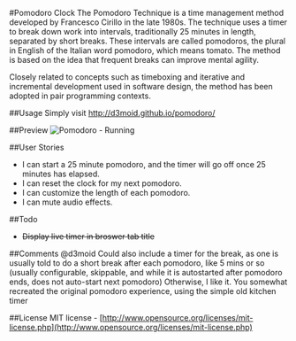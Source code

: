 #Pomodoro Clock
The Pomodoro Technique is a time management method developed by Francesco Cirillo in the late 1980s. The technique uses a timer to break down work into intervals, traditionally 25 minutes in length, separated by short breaks. These intervals are called pomodoros, the plural in English of the Italian word pomodoro, which means tomato. The method is based on the idea that frequent breaks can improve mental agility.

Closely related to concepts such as timeboxing and iterative and incremental development used in software design, the method has been adopted in pair programming contexts.

##Usage
Simply visit http://d3moid.github.io/pomodoro/

##Preview
![Pomodoro - Running](http://snag.gy/N2EN7.jpg)

##User Stories
- I can start a 25 minute pomodoro, and the timer will go off once 25 minutes has elapsed.
- I can reset the clock for my next pomodoro.
- I can customize the length of each pomodoro.
- I can mute audio effects.

##Todo
- <s>Display live timer in broswer tab title</s>

##Comments
@d3moid Could also include a timer for the break, as one is usually told to do a short break after each pomodoro, like 5 mins or so (usually configurable, skippable, and while it is autostarted after pomodoro ends, does not auto-start next pomodoro)
Otherwise, I like it.
You somewhat recreated the original pomodoro experience, using the simple old kitchen timer 

##License
MIT license - [http://www.opensource.org/licenses/mit-license.php](http://www.opensource.org/licenses/mit-license.php)
